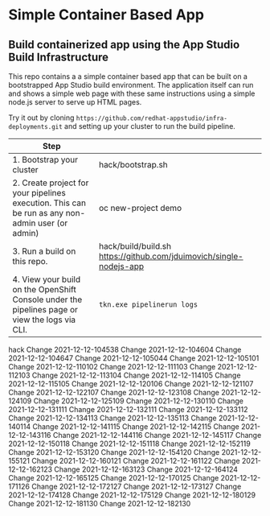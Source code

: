 # Simple Container Based App 

## Build containerized app using the App Studio Build Infrastructure 

This repo contains a a simple container based app that can be built on a bootstrapped App Studio build environment.
The application itself can run and shows a simple web page with these same instructions using a simple node.js server to serve up HTML pages. 

Try it out by cloning `https://github.com/redhat-appstudio/infra-deployments.git`  and setting up your cluster to run the build pipeline.
 
| Step    |    |
| ----------- | ----------- |
| 1.  Bootstrap your cluster    |  hack/bootstrap.sh    |
| 2.  Create project for your pipelines execution. This can be run as any non-admin user (or admin)    |  oc new-project demo     |  
| 3.  Run a build on this repo. |  hack/build/build.sh  https://github.com/jduimovich/single-nodejs-app       |
| 4.  View your build on the OpenShift Console under the pipelines page or view the logs via CLI. |  `tkn.exe pipelinerun logs`   


 hack
Change 2021-12-12-104538 
Change 2021-12-12-104604 
Change 2021-12-12-104647 
Change 2021-12-12-105044 
Change 2021-12-12-105101 
Change 2021-12-12-110102 
Change 2021-12-12-111103 
Change 2021-12-12-112103 
Change 2021-12-12-113104 
Change 2021-12-12-114105 
Change 2021-12-12-115105 
Change 2021-12-12-120106 
Change 2021-12-12-121107 
Change 2021-12-12-122107 
Change 2021-12-12-123108 
Change 2021-12-12-124109 
Change 2021-12-12-125109 
Change 2021-12-12-130110 
Change 2021-12-12-131111 
Change 2021-12-12-132111 
Change 2021-12-12-133112 
Change 2021-12-12-134113 
Change 2021-12-12-135113 
Change 2021-12-12-140114 
Change 2021-12-12-141115 
Change 2021-12-12-142115 
Change 2021-12-12-143116 
Change 2021-12-12-144116 
Change 2021-12-12-145117 
Change 2021-12-12-150118 
Change 2021-12-12-151118 
Change 2021-12-12-152119 
Change 2021-12-12-153120 
Change 2021-12-12-154120 
Change 2021-12-12-155121 
Change 2021-12-12-160121 
Change 2021-12-12-161122 
Change 2021-12-12-162123 
Change 2021-12-12-163123 
Change 2021-12-12-164124 
Change 2021-12-12-165125 
Change 2021-12-12-170125 
Change 2021-12-12-171126 
Change 2021-12-12-172127 
Change 2021-12-12-173127 
Change 2021-12-12-174128 
Change 2021-12-12-175129 
Change 2021-12-12-180129 
Change 2021-12-12-181130 
Change 2021-12-12-182130 
